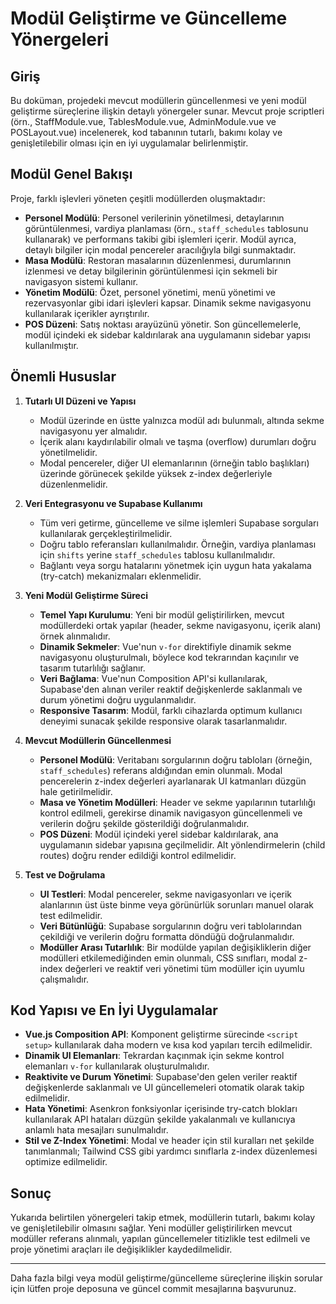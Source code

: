 # Modül Geliştirme ve Güncelleme Yönergeleri

## Giriş

Bu doküman, projedeki mevcut modüllerin güncellenmesi ve yeni modül geliştirme süreçlerine ilişkin detaylı yönergeler sunar. Mevcut proje scriptleri (örn., StaffModule.vue, TablesModule.vue, AdminModule.vue ve POSLayout.vue) incelenerek, kod tabanının tutarlı, bakımı kolay ve genişletilebilir olması için en iyi uygulamalar belirlenmiştir.

## Modül Genel Bakışı

Proje, farklı işlevleri yöneten çeşitli modüllerden oluşmaktadır:

- **Personel Modülü**: Personel verilerinin yönetilmesi, detaylarının görüntülenmesi, vardiya planlaması (örn., `staff_schedules` tablosunu kullanarak) ve performans takibi gibi işlemleri içerir. Modül ayrıca, detaylı bilgiler için modal pencereler aracılığıyla bilgi sunmaktadır.
- **Masa Modülü**: Restoran masalarının düzenlenmesi, durumlarının izlenmesi ve detay bilgilerinin görüntülenmesi için sekmeli bir navigasyon sistemi kullanır.
- **Yönetim Modülü**: Özet, personel yönetimi, menü yönetimi ve rezervasyonlar gibi idari işlevleri kapsar. Dinamik sekme navigasyonu kullanılarak içerikler ayrıştırılır.
- **POS Düzeni**: Satış noktası arayüzünü yönetir. Son güncellemelerle, modül içindeki ek sidebar kaldırılarak ana uygulamanın sidebar yapısı kullanılmıştır.

## Önemli Hususlar

1. **Tutarlı UI Düzeni ve Yapısı**
   - Modül üzerinde en üstte yalnızca modül adı bulunmalı, altında sekme navigasyonu yer almalıdır.
   - İçerik alanı kaydırılabilir olmalı ve taşma (overflow) durumları doğru yönetilmelidir.
   - Modal pencereler, diğer UI elemanlarının (örneğin tablo başlıkları) üzerinde görünecek şekilde yüksek z-index değerleriyle düzenlenmelidir.

2. **Veri Entegrasyonu ve Supabase Kullanımı**
   - Tüm veri getirme, güncelleme ve silme işlemleri Supabase sorguları kullanılarak gerçekleştirilmelidir.
   - Doğru tablo referansları kullanılmalıdır. Örneğin, vardiya planlaması için `shifts` yerine `staff_schedules` tablosu kullanılmalıdır.
   - Bağlantı veya sorgu hatalarını yönetmek için uygun hata yakalama (try-catch) mekanizmaları eklenmelidir.

3. **Yeni Modül Geliştirme Süreci**
   - **Temel Yapı Kurulumu**: Yeni bir modül geliştirilirken, mevcut modüllerdeki ortak yapılar (header, sekme navigasyonu, içerik alanı) örnek alınmalıdır.
   - **Dinamik Sekmeler**: Vue'nun `v-for` direktifiyle dinamik sekme navigasyonu oluşturulmalı, böylece kod tekrarından kaçınılır ve tasarım tutarlılığı sağlanır.
   - **Veri Bağlama**: Vue'nun Composition API'si kullanılarak, Supabase'den alınan veriler reaktif değişkenlerde saklanmalı ve durum yönetimi doğru uygulanmalıdır.
   - **Responsive Tasarım**: Modül, farklı cihazlarda optimum kullanıcı deneyimi sunacak şekilde responsive olarak tasarlanmalıdır.

4. **Mevcut Modüllerin Güncellenmesi**
   - **Personel Modülü**: Veritabanı sorgularının doğru tabloları (örneğin, `staff_schedules`) referans aldığından emin olunmalı. Modal pencerelerin z-index değerleri ayarlanarak UI katmanları düzgün hale getirilmelidir.
   - **Masa ve Yönetim Modülleri**: Header ve sekme yapılarının tutarlılığı kontrol edilmeli, gerekirse dinamik navigasyon güncellenmeli ve verilerin doğru şekilde gösterildiği doğrulanmalıdır.
   - **POS Düzeni**: Modül içindeki yerel sidebar kaldırılarak, ana uygulamanın sidebar yapısına geçilmelidir. Alt yönlendirmelerin (child routes) doğru render edildiği kontrol edilmelidir.

5. **Test ve Doğrulama**
   - **UI Testleri**: Modal pencereler, sekme navigasyonları ve içerik alanlarının üst üste binme veya görünürlük sorunları manuel olarak test edilmelidir.
   - **Veri Bütünlüğü**: Supabase sorgularının doğru veri tablolarından çekildiği ve verilerin doğru formatta döndüğü doğrulanmalıdır.
   - **Modüller Arası Tutarlılık**: Bir modülde yapılan değişikliklerin diğer modülleri etkilemediğinden emin olunmalı, CSS sınıfları, modal z-index değerleri ve reaktif veri yönetimi tüm modüller için uyumlu çalışmalıdır.

## Kod Yapısı ve En İyi Uygulamalar

- **Vue.js Composition API**: Komponent geliştirme sürecinde `<script setup>` kullanılarak daha modern ve kısa kod yapıları tercih edilmelidir.
- **Dinamik UI Elemanları**: Tekrardan kaçınmak için sekme kontrol elemanları `v-for` kullanılarak oluşturulmalıdır.
- **Reaktivite ve Durum Yönetimi**: Supabase'den gelen veriler reaktif değişkenlerde saklanmalı ve UI güncellemeleri otomatik olarak takip edilmelidir.
- **Hata Yönetimi**: Asenkron fonksiyonlar içerisinde try-catch blokları kullanılarak API hataları düzgün şekilde yakalanmalı ve kullanıcıya anlamlı hata mesajları sunulmalıdır.
- **Stil ve Z-Index Yönetimi**: Modal ve header için stil kuralları net şekilde tanımlanmalı; Tailwind CSS gibi yardımcı sınıflarla z-index düzenlemesi optimize edilmelidir.

## Sonuç

Yukarıda belirtilen yönergeleri takip etmek, modüllerin tutarlı, bakımı kolay ve genişletilebilir olmasını sağlar. Yeni modüller geliştirilirken mevcut modüller referans alınmalı, yapılan güncellemeler titizlikle test edilmeli ve proje yönetimi araçları ile değişiklikler kaydedilmelidir.

---

Daha fazla bilgi veya modül geliştirme/güncelleme süreçlerine ilişkin sorular için lütfen proje deposuna ve güncel commit mesajlarına başvurunuz. 
